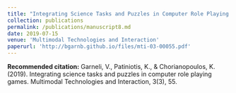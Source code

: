 ```yaml
---
title: "Integrating Science Tasks and Puzzles in Computer Role Playing Games"
collection: publications
permalink: /publications/manuscript8.md
date: 2019-07-15
venue: 'Multimodal Technologies and Interaction'
paperurl: 'http://bgarnb.github.io/files/mti-03-00055.pdf'
---
```



<b> Recommended citation:</b> Garneli, V., Patiniotis, K., & Chorianopoulos, K. (2019). Integrating science tasks and puzzles in computer role playing games. Multimodal Technologies and Interaction, 3(3), 55.
